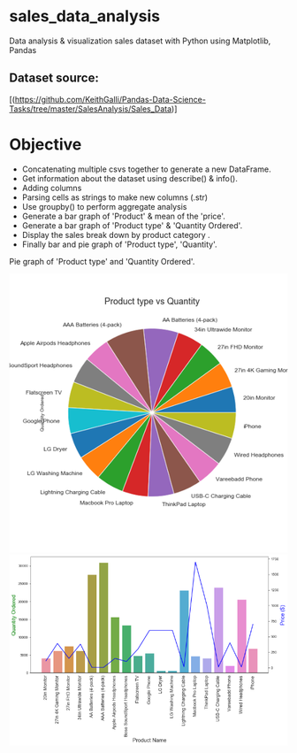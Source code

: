 # sales_data_analysis 
Data analysis & visualization sales dataset with Python using Matplotlib, Pandas

## Dataset source:
[(https://github.com/KeithGalli/Pandas-Data-Science-Tasks/tree/master/SalesAnalysis/Sales_Data)]

# Objective
* Concatenating multiple csvs together to generate a new DataFrame. 
* Get information about the dataset using describe() & info().
* Adding columns
* Parsing cells as strings to make new columns (.str)
* Use groupby() to perform aggregate analysis
* Generate a bar graph of 'Product' & mean of the 'price'.
* Generate a bar graph of 'Product type' & 'Quantity Ordered'.
* Display the sales break down by product category .
* Finally bar and pie graph of 'Product type', 'Quantity'.

Pie graph of 'Product type' and 'Quantity Ordered'.

![](pie_chart.png)
![](product_price.png)
